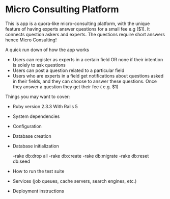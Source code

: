 # Micro Consulting Platform
This is app is a quora-like micro-consulting platform, with the unique feature of having experts answer questions for a small fee e.g ($1). It connects question askers and experts. The questions require short answers hence Micro Consulting!

A quick run down of how the app works
* Users can register as experts in a certain field OR none if their intention is solely to ask questions
* Users can post a question related to a particular field
* Users who are experts in a field get notifications about questions asked in their fields, and they can choose to answer these questions. Once they answer a question they get their fee ( e.g. $1)



Things you may want to cover:

* Ruby version
  2.3.3 With Rails 5
* System dependencies

* Configuration

* Database creation

* Database initialization

  -rake db:drop all
  -rake db:create
  -rake db:migrate
  -rake db:reset db:seed

* How to run the test suite

* Services (job queues, cache servers, search engines, etc.)

* Deployment instructions

